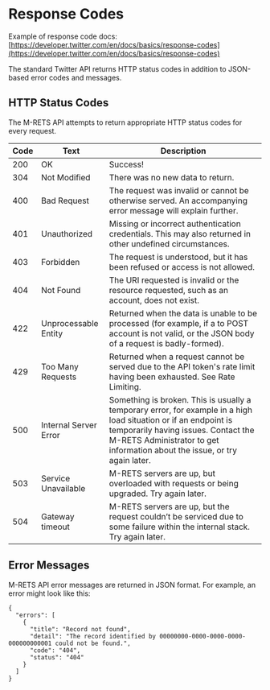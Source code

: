 # Response Codes

Example of response code docs: [https://developer.twitter.com/en/docs/basics/response-codes](https://developer.twitter.com/en/docs/basics/response-codes)

The standard Twitter API returns HTTP status codes in addition to JSON-based error codes and messages.

## HTTP Status Codes

The M-RETS API attempts to return appropriate HTTP status codes for every request.

| Code | Text                  | Description                                                                                                                                                                                                                                                                                                |
| ---- | --------------------- | ---------------------------------------------------------------------------------------------------------------------------------------------------------------------------------------------------------------------------------------------------------------------------------------------------------- |
| 200  | OK                    | Success!                                                                                                                                                                                                                                                                                                   |
| 304  | Not Modified          | There was no new data to return.                                                                                                                                                                                                                                                                           |
| 400  | Bad Request           | The request was invalid or cannot be otherwise served. An accompanying error message will explain further.                                                                                                                                                                                                 |
| 401  | Unauthorized          | Missing or incorrect authentication credentials. This may also returned in other undefined circumstances.                                                                                                                                                                                                  |
| 403  | Forbidden             | The request is understood, but it has been refused or access is not allowed. |
| 404  | Not Found             | The URI requested is invalid or the resource requested, such as an account, does not exist.                                                                                                                                                                                                                |
| 422  | Unprocessable Entity  | Returned when the data is unable to be processed (for example, if a to POST account is not valid, or the JSON body of a request is badly-formed). |
| 429  | Too Many Requests| Returned when a request cannot be served due to the API token's rate limit having been exhausted. See Rate Limiting. |
| 500  | Internal Server Error | Something is broken. This is usually a temporary error, for example in a high load situation or if an endpoint is temporarily having issues. Contact the M-RETS Administrator to get information about the issue, or try again later.                                                                      |
| 503  | Service Unavailable   | M-RETS servers are up, but overloaded with requests or being upgraded. Try again later.                                                                                                                                                                                                                                 |
| 504  | Gateway timeout       | M-RETS servers are up, but the request couldn’t be serviced due to some failure within the internal stack. Try again later.                                                                                                                                                                         |

## Error Messages

M-RETS API error messages are returned in JSON format. For example, an error might look like this:

```
{
  "errors": [
    {
      "title": "Record not found",
      "detail": "The record identified by 00000000-0000-0000-0000-000000000001 could not be found.",
      "code": "404",
      "status": "404"
    }
  ]
}
```

